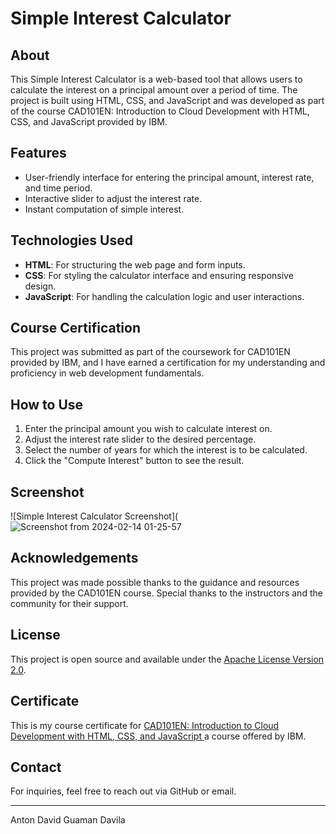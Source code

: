 # Simple Interest Calculator

## About
This Simple Interest Calculator is a web-based tool that allows users to calculate the interest on a principal amount over a period of time. The project is built using HTML, CSS, and JavaScript and was developed as part of the course CAD101EN: Introduction to Cloud Development with HTML, CSS, and JavaScript provided by IBM.

## Features
- User-friendly interface for entering the principal amount, interest rate, and time period.
- Interactive slider to adjust the interest rate.
- Instant computation of simple interest.

## Technologies Used
- **HTML**: For structuring the web page and form inputs.
- **CSS**: For styling the calculator interface and ensuring responsive design.
- **JavaScript**: For handling the calculation logic and user interactions.

## Course Certification
This project was submitted as part of the coursework for CAD101EN provided by IBM, and I have earned a certification for my understanding and proficiency in web development fundamentals.

## How to Use
1. Enter the principal amount you wish to calculate interest on.
2. Adjust the interest rate slider to the desired percentage.
3. Select the number of years for which the interest is to be calculated.
4. Click the "Compute Interest" button to see the result.

## Screenshot
![Simple Interest Calculator Screenshot](![Screenshot from 2024-02-14 01-25-57](https://github.com/DavidGuamanDavila/simple-interest-calculator/assets/92492748/65ae09cb-05bf-4fc8-b5cd-f9cd1c3fbc17)

## Acknowledgements
This project was made possible thanks to the guidance and resources provided by the CAD101EN course. Special thanks to the instructors and the community for their support.

## License
This project is open source and available under the [Apache License Version 2.0](https://github.com/DavidGuamanDavila/simple-interest-calculator?tab=Apache-2.0-1-ov-file#).

## Certificate

This is my course certificate for [ CAD101EN: Introduction to Cloud Development with HTML, CSS, and JavaScript ](https://courses.edx.org/certificates/3996348988b24b8a9506d54a76c82217) a course offered by IBM.

## Contact
For inquiries, feel free to reach out via GitHub or email.

---

Anton David Guaman Davila
